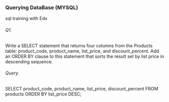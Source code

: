 

### Querying DataBase (MYSQL)
sql training with Edx

###### Q1.
Write a SELECT statement that returns four columns from the Products table: product_code, product_name, list_price, and discount_percent. Add an ORDER BY clause to this statement that sorts the result set by list price in descending sequence. 
###### Query.
SELECT product_code, product_name, list_price, discount_percent
FROM products
ORDER BY  list_price DESC;
